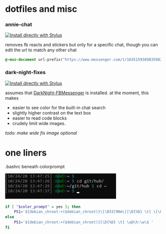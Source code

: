 # dotfiles and misc

### annie-chat
[![Install directly with Stylus](https://img.shields.io/badge/Install%20directly%20with-Stylus-00adad.svg)](https://raw.githubusercontent.com/dcmaradiaga/dotfiles/master/anniechat.user.css)

removes fb reacts and stickers but only for a specific chat, though you can edit the url to match any other chat
```css
@-moz-document url-prefix("https://www.messenger.com/t/1635159389835982") {
```

### dark-night-fixes
[![Install directly with Stylus](https://img.shields.io/badge/Install%20directly%20with-Stylus-00adad.svg)](https://raw.githubusercontent.com/dcmaradiaga/dotfiles/master/dark-night-fixes.user.css)

assumes that [DarkNight-FBMessenger](https://github.com/cicerakes/DarkNight-FBMessenger) is installed. at the moment, this makes
- easier to see color for the built-in chat search
- slightly higher contrast on the text box
- easier to read code blocks
- crudely limit wide images.

*todo: make wide fix image optional*


# one liners

 .bashrc beneath colorprompt

 ![.bashrc color_prompt](pics/color_prompt.png)


```bash
if [ "$color_prompt" = yes ]; then
    PS1='${debian_chroot:+($debian_chroot)}\[\033[90m\][\D{%D} \t] \[\033[32m\]\u\[\033[36m\]@\[\033[32m\]\h\[\033[36m\]:\[\033[00m\]\w\[\033[36m\] \$\[\033[00m\] '
else
    PS1='${debian_chroot:+($debian_chroot)}[\D{%D} \t] \u@\h:\w\$ '
fi
```
